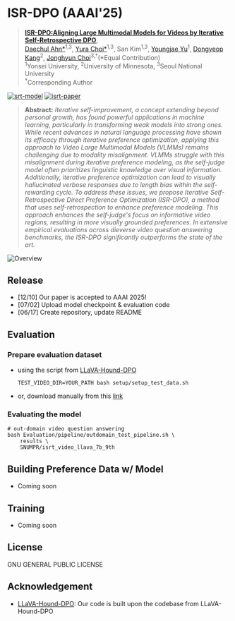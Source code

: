 # ISR-DPO (AAAI'25)
> [**ISR-DPO:Aligning Large Multimodal Models for Videos by Iterative Self-Retrospective DPO**](https://arxiv.org/abs/2406.11280v1),            
[Daechul Ahn*](https://dcahn12.github.io)<sup>1,3</sup>,
[Yura Choi*](https://yuuraa.github.io)<sup>1,3</sup>,
San Kim<sup>1,3</sup>,
[Youngjae Yu](https://yj-yu.github.io/home/)<sup>1</sup>, 
[Dongyeop Kang](https://dykang.github.io)<sup>2</sup>,
[Jonghyun Choi](https://ppolon.github.io)<sup>3,&dagger;</sup>(*Equal Contribution)<br>
<sup>1</sup>Yonsei University,
<sup>2</sup>University of Minnesota,
<sup>3</sup>Seoul National University<br>
<sup>&dagger;</sup>Corresponding Author<br>

[![srt-model](https://img.shields.io/badge/Model-isrt__9th__7b-blue)](https://huggingface.co/SNUMPR/isrt_video_llava_7b_9th)
[![isrt-paper](https://img.shields.io/badge/Paper-arxiv-green)](https://arxiv.org/pdf/2406.11280v1)

> **Abstract:** *Iterative self-improvement, a concept extending beyond personal growth, has found powerful applications in machine learning, particularly in transforming weak models into strong ones. While recent advances in natural language processing have shown its efficacy through iterative preference optimization, applying this approach to Video Large Multimodal Models (VLMMs) remains challenging due to modality misalignment. VLMMs struggle with this misalignment during iterative preference modeling, as the self-judge model often prioritizes linguistic knowledge over visual information. Additionally, iterative preference optimization can lead to visually hallucinated verbose responses due to length bias within the self-rewarding cycle. To address these issues, we propose Iterative Self-Retrospective Direct Preference Optimization (ISR-DPO), a method that uses self-retrospection to enhance preference modeling. This approach enhances the self-judge's focus on informative video regions, resulting in more visually grounded preferences. In extensive empirical evaluations across dieverse video question answering benchmarks, the ISR-DPO significantly outperforms the state of the art.*

<!-- ## Approach -->
![Overview](assets/images/overview.png)

## Release
- [12/10] Our paper is accepted to AAAI 2025!
- [07/02] Upload model checkpoint & evaluation code
- [06/17] Create repository, update README


## Evaluation
### Prepare evaluation dataset
- using the script from [LLaVA-Hound-DPO](https://github.com/RifleZhang/LLaVA-Hound-DPO)
    ```
    TEST_VIDEO_DIR=YOUR_PATH bash setup/setup_test_data.sh
    ```
- or, download manually from this [link](https://huggingface.co/datasets/ShareGPTVideo/test_video_and_instruction/tree/main)

### Evaluating the model 
    # out-domain video question answering
    bash Evaluation/pipeline/outdomain_test_pipeline.sh \
        results \
        SNUMPR/isrt_video_llava_7b_9th


## Building Preference Data w/ Model
- Coming soon

## Training
- Coming soon

## License
GNU GENERAL PUBLIC LICENSE

## Acknowledgement
- [LLaVA-Hound-DPO](https://github.com/RifleZhang/LLaVA-Hound-DPO): Our code is built upon the codebase from LLaVA-Hound-DPO
